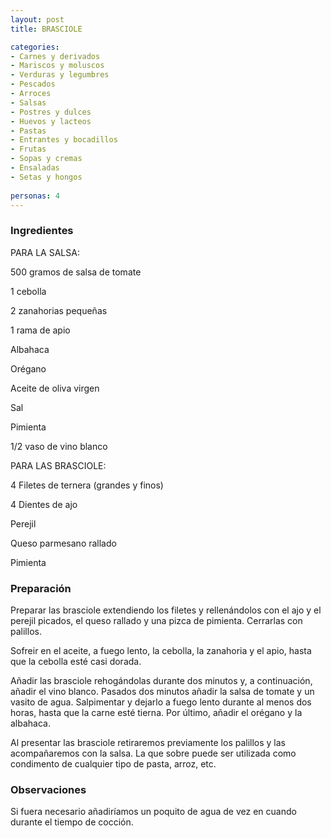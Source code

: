 ```yaml
---
layout: post
title: BRASCIOLE

categories:
- Carnes y derivados
- Mariscos y moluscos
- Verduras y legumbres
- Pescados
- Arroces
- Salsas
- Postres y dulces
- Huevos y lacteos
- Pastas
- Entrantes y bocadillos
- Frutas
- Sopas y cremas
- Ensaladas
- Setas y hongos
 
personas: 4 
---
```


<h3>Ingredientes</h3>
PARA LA SALSA:

500 gramos de salsa de tomate

1 cebolla

2 zanahorias pequeñas

1 rama de apio

Albahaca

Orégano

Aceite de oliva virgen

Sal

Pimienta

1/2 vaso de vino blanco

PARA LAS BRASCIOLE:

4 Filetes de ternera (grandes y finos)

4 Dientes de ajo

Perejil

Queso parmesano rallado

Pimienta

<h3>Preparación</h3>
Preparar las brasciole extendiendo los filetes y rellenándolos con el ajo y el perejil picados, el queso rallado y una pizca de pimienta. Cerrarlas con palillos.

Sofreir en el aceite, a fuego lento, la cebolla, la zanahoria y el apio, hasta que la cebolla esté casi dorada.

Añadir las brasciole rehogándolas durante dos minutos y, a continuación, añadir el vino blanco. Pasados dos minutos añadir la salsa de tomate y un vasito de agua. Salpimentar y dejarlo a fuego lento durante al menos dos horas, hasta que la carne esté tierna. Por último, añadir el orégano y la albahaca.

Al presentar las brasciole retiraremos previamente los palillos y las acompañaremos con la salsa. La que sobre puede ser utilizada como condimento de cualquier tipo de pasta, arroz, etc.

<h3>Observaciones</h3>
Si fuera necesario añadiríamos un poquito de agua de vez en cuando durante el tiempo de cocción.

